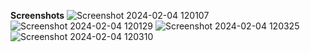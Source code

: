 
**Screenshots**
![Screenshot 2024-02-04 120107](https://github.com/Night-Read/Job--Seeking-Website/assets/103441494/0f038fda-ef47-4554-a567-73232d5cb500)
![Screenshot 2024-02-04 120129](https://github.com/Night-Read/Job--Seeking-Website/assets/103441494/6790fd78-412e-4e8e-b4fe-7ebe37c685ab)
![Screenshot 2024-02-04 120325](https://github.com/Night-Read/Job--Seeking-Website/assets/103441494/86e1527d-3cff-40d0-9c57-2c68d69f0a92)
![Screenshot 2024-02-04 120310](https://github.com/Night-Read/Job--Seeking-Website/assets/103441494/0ece4cea-fc08-43bf-a341-15af2b9fb00b)

